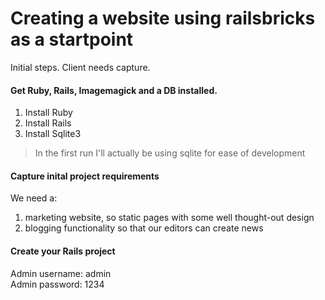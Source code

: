 # Creating a website using railsbricks as a startpoint

Initial steps. Client needs capture. 

#### Get Ruby, Rails, Imagemagick and a DB installed.

1. Install Ruby
2. Install Rails
3. Install Sqlite3

> In the first run I'll actually be using sqlite for ease of development

#### Capture inital project requirements

We need a:

1. marketing website, so static pages with some well thought-out design
2. blogging functionality so that our editors can create news

#### Create your Rails project

Admin username: admin                                                                              
Admin password: 1234  